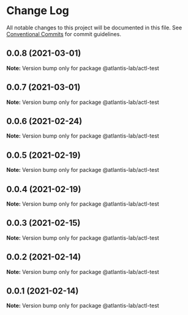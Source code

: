 # Change Log

All notable changes to this project will be documented in this file.
See [Conventional Commits](https://conventionalcommits.org) for commit guidelines.

## 0.0.8 (2021-03-01)

**Note:** Version bump only for package @atlantis-lab/actl-test





## 0.0.7 (2021-03-01)

**Note:** Version bump only for package @atlantis-lab/actl-test





## 0.0.6 (2021-02-24)

**Note:** Version bump only for package @atlantis-lab/actl-test





## 0.0.5 (2021-02-19)

**Note:** Version bump only for package @atlantis-lab/actl-test





## 0.0.4 (2021-02-19)

**Note:** Version bump only for package @atlantis-lab/actl-test





## 0.0.3 (2021-02-15)

**Note:** Version bump only for package @atlantis-lab/actl-test





## 0.0.2 (2021-02-14)

**Note:** Version bump only for package @atlantis-lab/actl-test





## 0.0.1 (2021-02-14)

**Note:** Version bump only for package @atlantis-lab/actl-test
